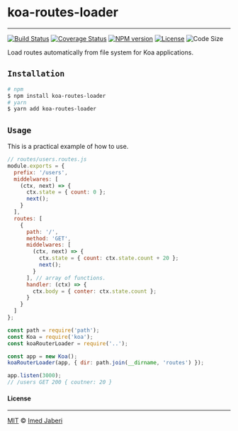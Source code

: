# koa-routes-loader

---

[![Build Status][travis-img]][travis-url]
[![Coverage Status][coverage-img]][coverage-url]
[![NPM version][npm-badge]][npm-url]
[![License][license-badge]][license-url]
![Code Size][code-size-badge]

<!-- ***************** -->

[travis-img]: https://travis-ci.org/3imed-jaberi/koa-routes-loader.svg?branch=master
[travis-url]: https://travis-ci.org/3imed-jaberi/koa-routes-loader
[coverage-img]: https://coveralls.io/repos/github/3imed-jaberi/koa-routes-loader/badge.svg?branch=master
[coverage-url]: https://coveralls.io/github/3imed-jaberi/koa-routes-loader?branch=master
[npm-badge]: https://img.shields.io/npm/v/koa-routes-loader.svg?style=flat
[npm-url]: https://www.npmjs.com/package/koa-routes-loader
[license-badge]: https://img.shields.io/badge/license-MIT-green.svg?style=flat-square
[license-url]: https://github.com/3imed-jaberi/koa-routes-loader/blob/master/LICENSE
[code-size-badge]: https://img.shields.io/github/languages/code-size/3imed-jaberi/koa-routes-loader

<!-- ***************** -->

Load routes automatically from file system for Koa applications.

## `Installation`

```bash
# npm
$ npm install koa-routes-loader
# yarn
$ yarn add koa-routes-loader
```

## `Usage`

This is a practical example of how to use.

```javascript
// routes/users.routes.js
module.exports = {
  prefix: '/users',
  middelwares: [
    (ctx, next) => {
      ctx.state = { count: 0 };
      next();
    }
  ],
  routes: [
    {
      path: '/',
      method: 'GET',
      middelwares: [
        (ctx, next) => {
          ctx.state = { count: ctx.state.count + 20 };
          next();
        }
      ], // array of functions.
      handler: (ctx) => {
        ctx.body = { conter: ctx.state.count };
      }
    }
  ]
};
```

```javascript
const path = require('path');
const Koa = require('koa');
const koaRouterLoader = require('..');

const app = new Koa();
koaRouterLoader(app, { dir: path.join(__dirname, 'routes') });

app.listen(3000);
// /users GET 200 { coutner: 20 }
```

#### License

---

[MIT](LICENSE) &copy; [Imed Jaberi](https://github.com/3imed-jaberi)
